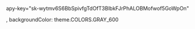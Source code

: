 apy-key="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"

, backgroundColor: theme.COLORS.GRAY_600
